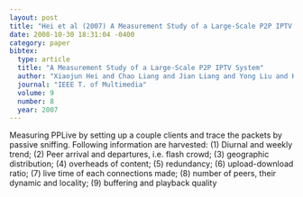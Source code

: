 ```yaml
---
layout: post
title: "Hei et al (2007) A Measurement Study of a Large-Scale P2P IPTV System (IEEE T. of Multimedia 9(8))"
date: 2008-10-30 18:31:04 -0400
category: paper
bibtex:
  type: article
  title: "A Measurement Study of a Large-Scale P2P IPTV System"
  author: "Xiaojun Hei and Chao Liang and Jian Liang and Yong Liu and Keith W.  Ross"
  journal: "IEEE T. of Multimedia"
  volume: 9
  number: 8
  year: 2007
---
```

Measuring PPLive by setting up a couple clients and trace the packets by passive
sniffing. Following information are harvested: (1) Diurnal and weekly trend; (2)
Peer arrival and departures, i.e. flash crowd; (3) geographic distribution; (4)
overheads of content; (5) redundancy; (6) upload-download ratio; (7) live time
of each connections made; (8) number of peers, their dynamic and locality; (9)
buffering and playback quality
